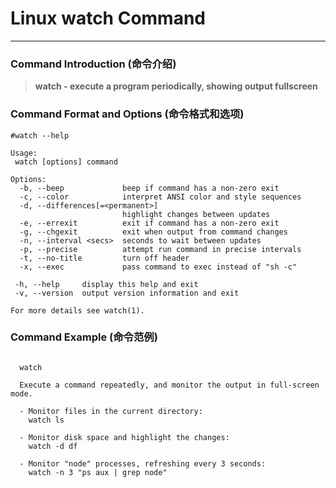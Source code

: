 # Linux watch Command
-------------------
### Command Introduction (命令介绍)
> **watch - execute a program periodically, showing output fullscreen**
### Command Format and Options (命令格式和选项)
```
#watch --help

Usage:
 watch [options] command

Options:
  -b, --beep             beep if command has a non-zero exit
  -c, --color            interpret ANSI color and style sequences
  -d, --differences[=<permanent>]
                         highlight changes between updates
  -e, --errexit          exit if command has a non-zero exit
  -g, --chgexit          exit when output from command changes
  -n, --interval <secs>  seconds to wait between updates
  -p, --precise          attempt run command in precise intervals
  -t, --no-title         turn off header
  -x, --exec             pass command to exec instead of "sh -c"

 -h, --help     display this help and exit
 -v, --version  output version information and exit

For more details see watch(1).
```
### Command Example (命令范例)
```

  watch

  Execute a command repeatedly, and monitor the output in full-screen mode.

  - Monitor files in the current directory:
    watch ls

  - Monitor disk space and highlight the changes:
    watch -d df

  - Monitor "node" processes, refreshing every 3 seconds:
    watch -n 3 "ps aux | grep node"


```
